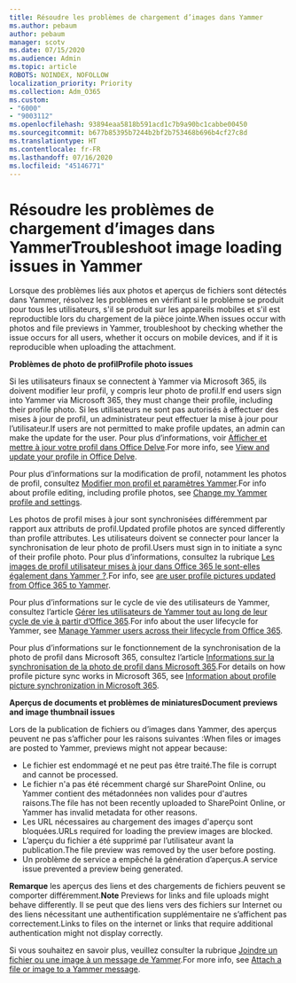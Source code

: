 ```yaml
---
title: Résoudre les problèmes de chargement d’images dans Yammer
ms.author: pebaum
author: pebaum
manager: scotv
ms.date: 07/15/2020
ms.audience: Admin
ms.topic: article
ROBOTS: NOINDEX, NOFOLLOW
localization_priority: Priority
ms.collection: Adm_O365
ms.custom:
- "6000"
- "9003112"
ms.openlocfilehash: 93894eaa5818b591acd1c7b9a90bc1cabbe00450
ms.sourcegitcommit: b677b85395b7244b2bf2b753468b696b4cf27c8d
ms.translationtype: HT
ms.contentlocale: fr-FR
ms.lasthandoff: 07/16/2020
ms.locfileid: "45146771"
---
```

# <a name="troubleshoot-image-loading-issues-in-yammer"></a><span data-ttu-id="e1cbd-102">Résoudre les problèmes de chargement d’images dans Yammer</span><span class="sxs-lookup"><span data-stu-id="e1cbd-102">Troubleshoot image loading issues in Yammer</span></span>

<span data-ttu-id="e1cbd-103">Lorsque des problèmes liés aux photos et aperçus de fichiers sont détectés dans Yammer, résolvez les problèmes en vérifiant si le problème se produit pour tous les utilisateurs, s'il se produit sur les appareils mobiles et s'il est reproductible lors du chargement de la pièce jointe.</span><span class="sxs-lookup"><span data-stu-id="e1cbd-103">When issues occur with photos and file previews in Yammer, troubleshoot by checking whether the issue occurs for all users, whether it occurs on mobile devices, and if it is reproducible when uploading the attachment.</span></span>  

<span data-ttu-id="e1cbd-104">**Problèmes de photo de profil**</span><span class="sxs-lookup"><span data-stu-id="e1cbd-104">**Profile photo issues**</span></span>  

<span data-ttu-id="e1cbd-105">Si les utilisateurs finaux se connectent à Yammer via Microsoft 365, ils doivent modifier leur profil, y compris leur photo de profil.</span><span class="sxs-lookup"><span data-stu-id="e1cbd-105">If end users sign into Yammer via Microsoft 365, they must change their profile, including their profile photo.</span></span> <span data-ttu-id="e1cbd-106">Si les utilisateurs ne sont pas autorisés à effectuer des mises à jour de profil, un administrateur peut effectuer la mise à jour pour l’utilisateur.</span><span class="sxs-lookup"><span data-stu-id="e1cbd-106">If users are not permitted to make profile updates, an admin can make the update for the user.</span></span> <span data-ttu-id="e1cbd-107">Pour plus d’informations, voir [Afficher et mettre à jour votre profil dans Office Delve](https://support.microsoft.com/office/view-and-update-your-profile-in-office-delve-4e84343b-eedf-45a1-aeb9-8627ccca14ba).</span><span class="sxs-lookup"><span data-stu-id="e1cbd-107">For more info, see [View and update your profile in Office Delve](https://support.microsoft.com/office/view-and-update-your-profile-in-office-delve-4e84343b-eedf-45a1-aeb9-8627ccca14ba).</span></span>

<span data-ttu-id="e1cbd-108">Pour plus d’informations sur la modification de profil, notamment les photos de profil, consultez [Modifier mon profil et paramètres Yammer](https://support.microsoft.com/office/classic-yammer-change-my-yammer-profile-and-settings-a3aeca0e-de34-4897-9b59-de6516542851).</span><span class="sxs-lookup"><span data-stu-id="e1cbd-108">For info about profile editing, including profile photos, see [Change my Yammer profile and settings](https://support.microsoft.com/office/classic-yammer-change-my-yammer-profile-and-settings-a3aeca0e-de34-4897-9b59-de6516542851).</span></span> 

<span data-ttu-id="e1cbd-109">Les photos de profil mises à jour sont synchronisées différemment par rapport aux attributs de profil.</span><span class="sxs-lookup"><span data-stu-id="e1cbd-109">Updated profile photos are synced differently than profile attributes.</span></span> <span data-ttu-id="e1cbd-110">Les utilisateurs doivent se connecter pour lancer la synchronisation de leur photo de profil.</span><span class="sxs-lookup"><span data-stu-id="e1cbd-110">Users must sign in to initiate a sync of their profile photo.</span></span> <span data-ttu-id="e1cbd-111">Pour plus d’informations, consultez la rubrique [Les images de profil utilisateur mises à jour dans Office 365 le sont-elles également dans Yammer ?](https://docs.microsoft.com/yammer/manage-yammer-users/manage-users-across-their-lifecycle#q-are-user-profile-pictures-updated-from-office-365-to-yammer).</span><span class="sxs-lookup"><span data-stu-id="e1cbd-111">For info, see [are user profile pictures updated from Office 365 to Yammer](https://docs.microsoft.com/yammer/manage-yammer-users/manage-users-across-their-lifecycle#q-are-user-profile-pictures-updated-from-office-365-to-yammer).</span></span>

<span data-ttu-id="e1cbd-112">Pour plus d’informations sur le cycle de vie des utilisateurs de Yammer, consultez l’article [Gérer les utilisateurs de Yammer tout au long de leur cycle de vie à partir d’Office 365](https://docs.microsoft.com/yammer/manage-yammer-users/manage-users-across-their-lifecycle).</span><span class="sxs-lookup"><span data-stu-id="e1cbd-112">For info about the user lifecycle for Yammer, see [Manage Yammer users across their lifecycle from Office 365](https://docs.microsoft.com/yammer/manage-yammer-users/manage-users-across-their-lifecycle).</span></span>  

<span data-ttu-id="e1cbd-113">Pour plus d’informations sur le fonctionnement de la synchronisation de la photo de profil dans Microsoft 365, consultez l’article [Informations sur la synchronisation de la photo de profil dans Microsoft 365](https://support.microsoft.com/office/information-about-profile-picture-synchronization-in-microsoft-365-20594d76-d054-4af4-a660-401133e3d48a).</span><span class="sxs-lookup"><span data-stu-id="e1cbd-113">For details on how profile picture sync works in Microsoft 365, see [Information about profile picture synchronization in Microsoft 365](https://support.microsoft.com/office/information-about-profile-picture-synchronization-in-microsoft-365-20594d76-d054-4af4-a660-401133e3d48a).</span></span>  

<span data-ttu-id="e1cbd-114">**Aperçus de documents et problèmes de miniatures**</span><span class="sxs-lookup"><span data-stu-id="e1cbd-114">**Document previews and image thumbnail issues**</span></span>  

<span data-ttu-id="e1cbd-115">Lors de la publication de fichiers ou d’images dans Yammer, des aperçus peuvent ne pas s’afficher pour les raisons suivantes :</span><span class="sxs-lookup"><span data-stu-id="e1cbd-115">When files or images are posted to Yammer, previews might not appear because:</span></span> 

- <span data-ttu-id="e1cbd-116">Le fichier est endommagé et ne peut pas être traité.</span><span class="sxs-lookup"><span data-stu-id="e1cbd-116">The file is corrupt and cannot be processed.</span></span>
- <span data-ttu-id="e1cbd-117">Le fichier n'a pas été récemment chargé sur SharePoint Online, ou Yammer contient des métadonnées non valides pour d'autres raisons.</span><span class="sxs-lookup"><span data-stu-id="e1cbd-117">The file has not been recently uploaded to SharePoint Online, or Yammer has invalid metadata for other reasons.</span></span>
- <span data-ttu-id="e1cbd-118">Les URL nécessaires au chargement des images d'aperçu sont bloquées.</span><span class="sxs-lookup"><span data-stu-id="e1cbd-118">URLs required for loading the preview images are blocked.</span></span>
- <span data-ttu-id="e1cbd-119">L’aperçu du fichier a été supprimé par l’utilisateur avant la publication.</span><span class="sxs-lookup"><span data-stu-id="e1cbd-119">The file preview was removed by the user before posting.</span></span>
- <span data-ttu-id="e1cbd-120">Un problème de service a empêché la génération d’aperçus.</span><span class="sxs-lookup"><span data-stu-id="e1cbd-120">A service issue prevented a preview being generated.</span></span>

<span data-ttu-id="e1cbd-121">**Remarque** les aperçus des liens et des chargements de fichiers peuvent se comporter différemment.</span><span class="sxs-lookup"><span data-stu-id="e1cbd-121">**Note** Previews for links and file uploads might behave differently.</span></span> <span data-ttu-id="e1cbd-122">Il se peut que des liens vers des fichiers sur Internet ou des liens nécessitant une authentification supplémentaire ne s’affichent pas correctement.</span><span class="sxs-lookup"><span data-stu-id="e1cbd-122">Links to files on the internet or links that require additional authentication might not display correctly.</span></span>

<span data-ttu-id="e1cbd-123">Si vous souhaitez en savoir plus, veuillez consulter la rubrique [Joindre un fichier ou une image à un message de Yammer](https://support.microsoft.com/office/attach-a-file-or-image-to-a-yammer-message-f576d4d1-ad66-4ce4-9c43-46cf75978dbf).</span><span class="sxs-lookup"><span data-stu-id="e1cbd-123">For more info, see [Attach a file or image to a Yammer message](https://support.microsoft.com/office/attach-a-file-or-image-to-a-yammer-message-f576d4d1-ad66-4ce4-9c43-46cf75978dbf).</span></span> 